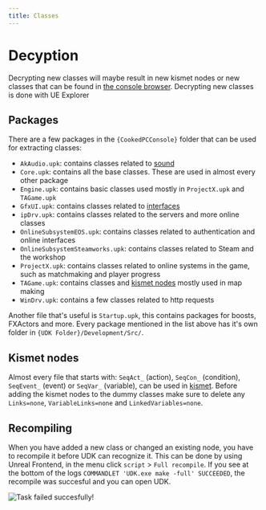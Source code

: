 ```yaml
---
title: Classes
---
```

# Decyption

Decrypting new classes will maybe result in new kismet nodes or new classes that can be found in [the console browser](../../essential/08_content_browser.html#content-browser). Decrypting new classes is done with UE Explorer

## Packages

There are a few packages in the `{CookedPCConsole}` folder that can be used for extracting classes:
- `AkAudio.upk`: contains classes related to [sound]()
- `Core.upk`: contains all the base classes. These are used in almost every other package
- `Engine.upk`: contains basic classes used mostly in `ProjectX.upk` and `TAGame.upk`
- `GfxUI.upk`: contains classes related to [interfaces]()
- `ipDrv.upk`: contains classes related to the servers and more online classes
- `OnlineSubsystemEOS.upk`: contains classes related to authentication and online interfaces
- `OnlineSubsystemSteamworks.upk`: contains classes related to Steam and the workshop
- `ProjectX.upk`: contains classes related to online systems in the game, such as matchmaking and player progress
- `TAGame.upk`: contains classes and [kismet nodes]() mostly used in map making
- `WinDrv.upk`: contains a few classes related to http requests

Another file that's useful is `Startup.upk`, this contains packages for boosts, FXActors and more. Every package mentioned in the list above has it's own folder in `{UDK Folder}/Development/Src/`. 

## Kismet nodes

Almost every file that starts with: `SeqAct_` (action), `SeqCon_` (condition), `SeqEvent_` (event) or `SeqVar_` (variable), can be used in [kismet](). Before adding the kismet nodes to the dummy classes make sure to delete any `Links=none`, `VariableLinks=none` and `LinkedVariables=none`.

## Recompiling

When you have added a new class or changed an existing node, you have to recompile it before UDK can recognize it. This can be done by using Unreal Frontend, in the menu click `script` > `Full recompile`. If you see at the bottom of the logs `COMMANDLET 'UDK.exe make -full' SUCCEEDED`, the recompile was succesful and you can open UDK.

![](~@images/decryption/recompile.png "Task failed succesfully!")
